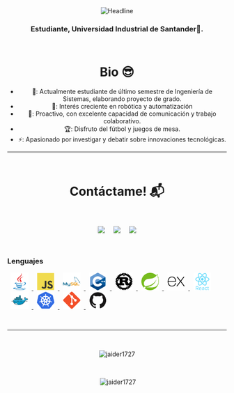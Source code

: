 <div align="center">
    <div align=center>
        <img src="https://readme-typing-svg.herokuapp.com?color=%236FDA44&size=32&center=true&vCenter=true&width=600&height=50&lines=Hola,+Soy+Jaider+Gonzalez+%F0%9F%91%8B;Desarrollador+de+Software;Back-End+Junior;Freelancer" alt="Headline" />
    </div>
<h3 align="center">Estudiante, Universidad Industrial de Santander🌟.</h3>

<Br>
<h1>Bio 😎</h1>

- 🏫: Actualmente estudiante de último semestre de Ingeniería de Sistemas, elaborando proyecto de grado.
- 🔭: Interés creciente en robótica y automatización
- 🌱: Proactivo, con excelente capacidad de comunicación y trabajo colaborativo.
- 🏆: Disfruto del fútbol y juegos de mesa.
- ⚡: Apasionado por investigar y debatir sobre innovaciones tecnológicas.
  
<hr>
<Br>
<h1 align="center">Contáctame! 📬</h1>
<Br>
<p align="center">
<a href="https://www.linkedin.com/in/jaider-daniel-gonzalez-ariza-26980815a/" target="blank"><img align="center" src="https://img.shields.io/badge/Jaider%20Gonzalez-0077B5?style=for-the-badge&logo=linkedin&logoColor=white" /></a> &nbsp;&nbsp;&nbsp;  <a href="jaidergonzalez019@gmail.com" target="blank"><img align="center" src="https://img.shields.io/badge/jaidergonzalez019@gmail.com-D14836?style=for-the-badge&logo=gmail&logoColor=white" /></a>    &nbsp;&nbsp;&nbsp;       <a href="https://github.com/Jaider1727" target="blank"><img align="center" src="https://img.shields.io/badge/Jaider1727-100000?style=for-the-badge&logo=github&logoColor=white" /></a>
</p>

<br>

<h3 align="left">Lenguajes</h3>
<p align="left">
  <a href="https://www.java.com" target="_blank" rel="noreferrer">
    <img
      src="https://raw.githubusercontent.com/devicons/devicon/master/icons/java/java-original.svg"
      alt="Java"
      width="40" height="40"
      style="margin: 0 8px;"
    />
  </a>
  <a href="https://developer.mozilla.org/es/docs/Web/JavaScript" target="_blank" rel="noreferrer">
    <img
      src="https://raw.githubusercontent.com/devicons/devicon/master/icons/javascript/javascript-original.svg"
      alt="JavaScript"
      width="40" height="40"
      style="margin: 0 8px;"
    />
  </a>
  <a href="https://www.mysql.com/" target="_blank" rel="noreferrer">
    <img
      src="https://raw.githubusercontent.com/devicons/devicon/master/icons/mysql/mysql-original-wordmark.svg"
      alt="MySQL"
      width="40" height="40"
      style="margin: 0 8px;"
    />
  </a>
  <a href="https://isocpp.org/" target="_blank" rel="noreferrer">
    <img
      src="https://raw.githubusercontent.com/devicons/devicon/master/icons/cplusplus/cplusplus-original.svg"
      alt="C++"
      width="40" height="40"
      style="margin: 0 8px;"
    />
  </a>
  <a href="https://www.rust-lang.org/" target="_blank" rel="noreferrer">
    <img
      src="https://raw.githubusercontent.com/devicons/devicon/master/icons/rust/rust-original.svg"
      alt="Rust"
      width="40" height="40"
      style="margin: 0 8px;"
    />
  </a>
  <a href="https://spring.io/projects/spring-boot" target="_blank" rel="noreferrer">
    <img
      src="https://raw.githubusercontent.com/devicons/devicon/master/icons/spring/spring-original.svg"
      alt="Spring Boot"
      width="40" height="40"
      style="margin: 0 8px;"
    />
  </a>
  <a href="https://expressjs.com/" target="_blank" rel="noreferrer">
    <img
      src="https://raw.githubusercontent.com/devicons/devicon/master/icons/express/express-original.svg"
      alt="Express.js"
      width="40" height="40"
      style="margin: 0 8px;"
    />
  </a>
  <a href="https://reactjs.org/" target="_blank" rel="noreferrer">
    <img
      src="https://raw.githubusercontent.com/devicons/devicon/master/icons/react/react-original-wordmark.svg"
      alt="React.js"
      width="40" height="40"
      style="margin: 0 8px;"
    />
  </a>
  <a href="https://www.docker.com/" target="_blank" rel="noreferrer">
    <img
      src="https://raw.githubusercontent.com/devicons/devicon/master/icons/docker/docker-original.svg"
      alt="Docker"
      width="40" height="40"
      style="margin: 0 8px;"
    />
  </a>
  <a href="https://kubernetes.io/" target="_blank" rel="noreferrer">
    <img
      src="https://raw.githubusercontent.com/devicons/devicon/master/icons/kubernetes/kubernetes-plain.svg"
      alt="Kubernetes"
      width="40" height="40"
      style="margin: 0 8px;"
    />
  </a>
  <a href="https://git-scm.com/" target="_blank" rel="noreferrer">
    <img
      src="https://raw.githubusercontent.com/devicons/devicon/master/icons/git/git-original.svg"
      alt="Git"
      width="40" height="40"
      style="margin: 0 8px;"
    />
  </a>
  <a href="https://github.com/" target="_blank" rel="noreferrer">
    <img
      src="https://raw.githubusercontent.com/devicons/devicon/master/icons/github/github-original.svg"
      alt="GitHub"
      width="40" height="40"
      style="margin: 0 8px;"
    />
  </a>
</p>


<br>

<hr>
<Br>
<p><img align="center"
    src="https://github-readme-stats.vercel.app/api/top-langs?username=jaider1727&show_icons=true&locale=en&bg_color=0d1117&text_color=ffffff&layout=compact"
    alt="jaider1727" 
    bg_color=#808080/></p>

<br>

<p>&nbsp;<img align="center" src="https://github-readme-stats.vercel.app/api?username=jaider1727&show_icons=true&locale=en&bg_color=0d1117&text_color=ffffff&repo=convoychat"
    alt="jaider1727" /></p>

<br>

<p align="left"> <a href="https://twitter.com/" target="blank"><img
      src="https://img.shields.io/twitter/follow/?logo=twitter&style=for-the-badge" alt="" /></a> </p>
</div>
